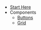 <!-- TODO: Complete with your own sidebar structure and enable sidebar in index.html - or delete this file. -->
- [Start Here](/)
- Components
  - [Buttons](/components/button)
  - [Grid](/components/grid)
